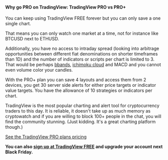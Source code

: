 #### Why go PRO on TradingView: TradingView PRO vs PRO+

You can keep using TradingView FREE forever but you can only save a one single chart.

That means you can only watch one market at a time, not for instance like BTCUSD next to ETHUSD.

Additionally, you have no access to intraday spread (looking into arbitrage opportunities between different fiat denominations on shorter timeframes than 1D) and the number of indicators or scripts per chart is limited to 3. That would be perhaps [bbands](/glossary/bbands/), [ichimoku cloud](/glossary/ichimoku/) and MACD and you cannot even volume color your candles.

With the PRO+ plan you can save 4 layouts and access them from 2 devices, you get 30 server side alerts for either price targets or indicator value targets. You have the allowance of 10 strategies or indicators per chart.

TradingView is the most popular charting and alert tool for cryptocurrency traders to this day. It is reliable, it doesn't take up as much memory as cryptowatch and if you are willing to block 100+ people in the chat, you will find the community stunning. (Just kidding. It's a great charting platform though.)

<a rel="nofollow"  class="button" href="http://tradingview.go2cloud.org/aff_c?offer_id=2&aff_id=3223&url_id=3">See the TradingView PRO plans pricing</a>

**You can also [sign up at TradingView FREE](http://bit.ly/tv20gp-en) and upgrade your account next Black Friday.**
